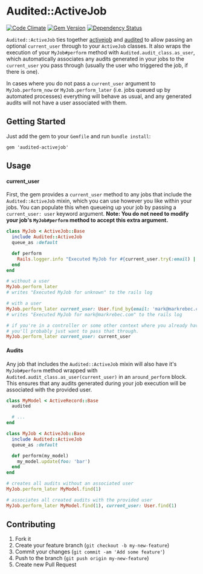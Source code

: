 # Audited::ActiveJob

[![Code Climate](https://codeclimate.com/github/markrebec/audited-activejob.png)](https://codeclimate.com/github/markrebec/audited-activejob)
[![Gem Version](https://badge.fury.io/rb/audited-activejob.png)](http://badge.fury.io/rb/audited-activejob)
[![Dependency Status](https://gemnasium.com/markrebec/audited-activejob.png)](https://gemnasium.com/markrebec/audited-activejob)

`Audited::ActiveJob` ties together [activejob](https://github.com/rails/activejob) and [audited](https://github.com/collectiveidea/audited) to allow passing an optional `current_user` through to your `ActiveJob` classes. It also wraps the execution of your `MyJob#perform` method with `Audited.audit_class.as_user`, which automatically associates any audits generated in your jobs to the `current_user` you pass through (usually the user who triggered the job, if there is one).

In cases where you do not pass a `current_user` argument to `MyJob.perform_now` or `MyJob.perform_later` (i.e. jobs queued up by automated processes) everything will behave as usual, and any generated audits will not have a user associated with them.

## Getting Started

Just add the gem to your `Gemfile` and run `bundle install`:

    gem 'audited-activejob'

## Usage

#### current_user

First, the gem provides a `current_user` method to any jobs that include the `Audited::ActiveJob` mixin, which you can use however you like within your jobs. You can populate this when queueing up your job by passing a `current_user: user` keyword argument. **Note: You do not need to modify your job's `MyJob#perform` method to accept this extra argument.**

```ruby
class MyJob < ActiveJob::Base
  include Audited::ActiveJob
  queue_as :default

  def perform
    Rails.logger.info "Executed MyJob for #{current_user.try(:email) || 'unknown'}"
  end
end

# without a user
MyJob.perform_later
# writes "Executed MyJob for unknown" to the rails log

# with a user
MyJob.perform_later current_user: User.find_by(email: 'mark@markrebec.com')
# writes "Executed MyJob for mark@markrebec.com" to the rails log

# if you're in a controller or some other context where you already have a current_user
# you'll probably just want to pass that through.
MyJob.perform_later current_user: current_user
```

#### Audits

Any job that includes the `Audited::ActiveJob` mixin will also have it's `MyJob#perform` method wrapped with `Audited.audit_class.as_user(current_user)` in an `around_perform` block. This ensures that any audits generated during your job execution will be associated with the provided user.

```ruby
class MyModel < ActiveRecord::Base
  audited

  # ...
end

class MyJob < ActiveJob::Base
  include Audited::ActiveJob
  queue_as :default

  def perform(my_model)
    my_model.update(foo: 'bar')
  end
end

# creates all audits without an associated user
MyJob.perform_later MyModel.find(1)

# associates all created audits with the provided user
MyJob.perform_later MyModel.find(1), current_user: User.find(1)
```

## Contributing
1. Fork it
2. Create your feature branch (`git checkout -b my-new-feature`)
3. Commit your changes (`git commit -am 'Add some feature'`)
4. Push to the branch (`git push origin my-new-feature`)
5. Create new Pull Request
